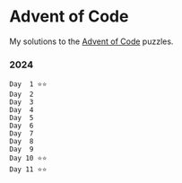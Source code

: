 ﻿# Advent of Code

My solutions to the [Advent of Code](https://adventofcode.com/) puzzles.

### 2024

```
Day  1 ⭐⭐
Day  2
Day  3
Day  4
Day  5
Day  6
Day  7
Day  8
Day  9
Day 10 ⭐⭐
Day 11 ⭐⭐
```
